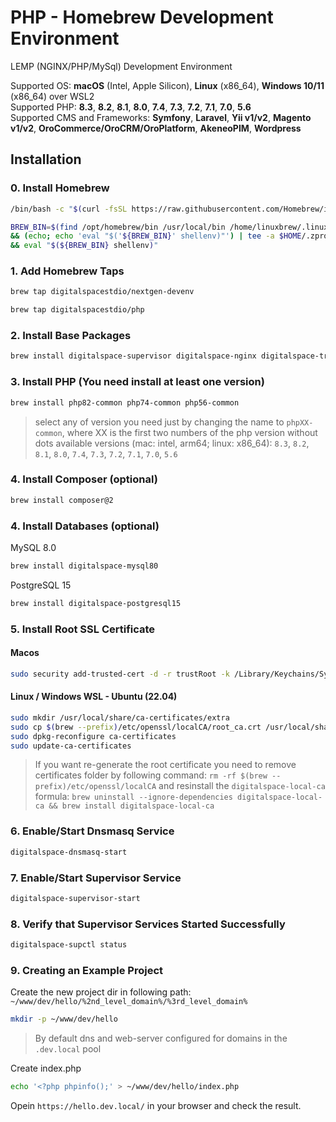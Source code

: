 # PHP - Homebrew Development Environment
LEMP (NGINX/PHP/MySql) Development Environment

Supported OS: **macOS** (Intel, Apple Silicon), **Linux** (x86_64), **Windows 10/11** (x86_64) over WSL2  
Supported PHP: **8.3**, **8.2**, **8.1**, **8.0**, **7.4**, **7.3**, **7.2**, **7.1**, **7.0**, **5.6**  
Supported CMS and Frameworks: **Symfony**, **Laravel**, **Yii v1/v2**, **Magento v1/v2**, **OroCommerce/OroCRM/OroPlatform**, **AkeneoPIM**, **Wordpress**

## Installation
### 0. Install Homebrew
```bash
/bin/bash -c "$(curl -fsSL https://raw.githubusercontent.com/Homebrew/install/HEAD/install.sh)"
```
```bash
BREW_BIN=$(find /opt/homebrew/bin /usr/local/bin /home/linuxbrew/.linuxbrew/bin -name "brew" 2> /dev/null); [ -f "${BREW_BIN}" ] \
&& (echo; echo 'eval "$('${BREW_BIN}' shellenv)"') | tee -a $HOME/.zprofile | tee -a $HOME/.bashrc \
&& eval "$(${BREW_BIN} shellenv)"
```

### 1. Add Homebrew Taps
```bash
brew tap digitalspacestdio/nextgen-devenv
```
```bash
brew tap digitalspacestdio/php
```

### 2. Install Base Packages
```bash
brew install digitalspace-supervisor digitalspace-nginx digitalspace-traefik digitalspace-dnsmasq
```

### 3. Install PHP (You need install at least one version)
```bash
brew install php82-common php74-common php56-common
```
> select any of version you need just by changing the name to `phpXX-common`, where XX is the first two numbers of the php version without dots
> available versions (mac: intel, arm64; linux: x86_64): `8.3`, `8.2`, `8.1`, `8.0`, `7.4`, `7.3`, `7.2`, `7.1`, `7.0`, `5.6`

### 4. Install Composer (optional)
```bash
brew install composer@2
```
### 4. Install Databases (optional)

MySQL 8.0
```bash
brew install digitalspace-mysql80
```

PostgreSQL 15
```bash
brew install digitalspace-postgresql15
```

### 5. Install Root SSL Certificate
#### Macos
```bash
sudo security add-trusted-cert -d -r trustRoot -k /Library/Keychains/System.keychain $(brew --prefix)/etc/openssl/localCA/root_ca.crt
```

#### Linux / Windows WSL - Ubuntu (22.04)
```bash
sudo mkdir /usr/local/share/ca-certificates/extra
sudo cp $(brew --prefix)/etc/openssl/localCA/root_ca.crt /usr/local/share/ca-certificates/extra/
sudo dpkg-reconfigure ca-certificates
sudo update-ca-certificates
```

> If you want re-generate the root certificate you need to remove certificates folder by following command: `rm -rf $(brew --prefix)/etc/openssl/localCA`
> and resinstall the `digitalspace-local-ca` formula: `brew uninstall --ignore-dependencies digitalspace-local-ca && brew install digitalspace-local-ca`

### 6. Enable/Start Dnsmasq Service
```bash
digitalspace-dnsmasq-start
```

### 7. Enable/Start Supervisor Service
```bash
digitalspace-supervisor-start
```

### 8. Verify that Supervisor Services Started Successfully
```bash
digitalspace-supctl status
```
### 9. Creating an Example Project

Create the new project dir in following path: `~/www/dev/hello/%2nd_level_domain%/%3rd_level_domain%`
```bash
mkdir -p ~/www/dev/hello
```
> By default dns and web-server configured for domains in the `.dev.local` pool 

Create index.php
```bash
echo '<?php phpinfo();' > ~/www/dev/hello/index.php
```

Opein `https://hello.dev.local/` in your browser and check the result.

